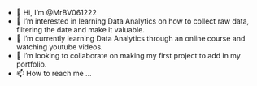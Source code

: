 - 👋 Hi, I’m @MrBV061222
- 👀 I’m interested in learning Data Analytics on how to collect raw data, filtering the date and make it valuable.
- 🌱 I’m currently learning Data Analytics through an online course and watching youtube videos.
- 💞️ I’m looking to collaborate on making my first project to add in my portfolio.
- 📫 How to reach me ...

<!---
MrBV061222/MrBV061222 is a ✨ special ✨ repository because its `README.md` (this file) appears on your GitHub profile.
You can click the Preview link to take a look at your changes.
--->
